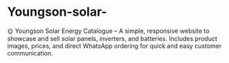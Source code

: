 # Youngson-solar-
🌞 Youngson Solar Energy Catalogue – A simple, responsive website to showcase and sell solar panels, inverters, and batteries. Includes product images, prices, and direct WhatsApp ordering for quick and easy customer communication.
